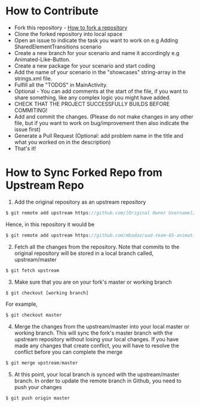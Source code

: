 # How to Contribute


- Fork this repository - [How to fork a repository](https://services.github.com/on-demand/intro-to-github/create-pull-request)
- Clone the forked repository into local space
- Open an issue to indicate the task you want to work on e.g Adding SharedElementTransitions scenario
- Create a new branch for your scenario and name it accordingly e.g Animated-Like-Button.
- Create a new package for your scenario and start coding
- Add the name of your scenario in the "showcases" string-array in the strings.xml file.
- Fulfill all the "TODOS" in MainActivity.
- Optional - You can add comments at the start of the file, if you want to share something, like any complex logic you might have added.
- CHECK THAT THE PROJECT SUCCESSFULLY BUILDS BEFORE COMMITING!
- Add and commit the changes. (Please do not make changes in any other file, but if you want to work on bug/improvement then also indicate the issue first)
- Generate a Pull Request (Optional: add problem name in the title and what you worked on in the description)
- That's it!

# How to Sync Forked Repo from Upstream Repo
1. Add the original repository as an upstream repository
```javascript
$ git remote add upstream https://github.com/[Original Owner Username]/[Original Repository].git
```
Hence, in this repository it would be
```javascript
$ git remote add upstream https://github.com/mbadaz/aad-team-65-animation-challenge.git 
```

2. Fetch all the changes from the repository. Note that commits to the original repository will be stored in a local branch called, upstream/master
```javascript
$ git fetch upstream
```

3. Make sure that you are on your fork's master or working branch
```javascript
$ git checkout [working branch]
```
For example,
```javascript
$ git checkout master
```

4. Merge the changes from the upstream/master into  your local master or working branch. This will sync the fork's master branch with the upstream repository without losing your local changes. If you have made any changes that create conflict, you will have to resolve the conflict before you can complete the merge
```javascript
$ git merge upstream/master
```

5. At this point, your local branch is synced with the upstream/master branch. In order to update the remote branch in Github, you need to push your changes
```javascript
$ git push origin master
```
